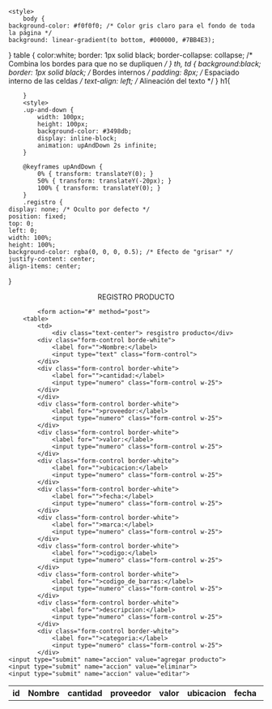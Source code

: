 <?php
$servidor="localhost";
$usuario="root";
$clave="";
$baseDetabase="julio";

$enlace=mysqli_connect($servidor,$usuario,$clave,$baseDetabase);

?>

<!DOCTYPE html>
<html lang="en">
<head>
    <meta charset="UTF-8">
    <meta name="viewport" content="width=device-width, initial-scale=1.0">
    <link href="https://cdn.jsdelivr.net/npm/bootstrap@5.3.3/dist/css/bootstrap.min.css" rel="stylesheet" integrity="sha384-QWTKZyjpPEjISv5WaRU9OFeRpok6YctnYmDr5pNlyT2bRjXh0JMhjY6hW+ALEwIH" crossorigin="anonymous">
    <title>Document</title>

    <style>
        body {
    background-color: #f0f0f0; /* Color gris claro para el fondo de toda la página */
    background: linear-gradient(to bottom, #000000, #7BB4E3);
}
        table {
            color:white;
            border: 1px solid black;
            border-collapse: collapse; /* Combina los bordes para que no se dupliquen */
        }
        th, td {
            background:black;
            border: 1px solid black; /* Bordes internos */
            padding: 8px; /* Espaciado interno de las celdas */
            text-align: left; /* Alineación del texto */
        }
        h1{ 
           
        }
        <style>
        .up-and-down {
            width: 100px;
            height: 100px;
            background-color: #3498db;
            display: inline-block;
            animation: upAndDown 2s infinite;
        }

        @keyframes upAndDown {
            0% { transform: translateY(0); }
            50% { transform: translateY(-20px); }
            100% { transform: translateY(0); }
        }
        .registro {
    display: none; /* Oculto por defecto */
    position: fixed;
    top: 0;
    left: 0;
    width: 100%;
    height: 100%;
    background-color: rgba(0, 0, 0, 0.5); /* Efecto de "grisar" */
    justify-content: center;
    align-items: center;
}
    </style>
</head>
<body>

<div class="container mt-5 position.relative">
        <div class="row">
            <div class="col">
                <center>
            <tr>REGISTRO PRODUCTO</tr>
</center>
<table class="table table-dark" id="table">
                    <tr>
                        <th>id</th>
                        <th>Nombre</th>
                        <th>cantidad</th>
                        <th>proveedor</th>
                        <th>valor</th>
                        <th>ubicacion</th>
                        <th>fecha</th>
                        <th>marca</th>
                        <th>codigo</th>
                        <th>codigo_de_barras</th>
                        <th>descripcion</th>
                        <th>categoria</th>
                    </tr>

            <form action="#" method="post">
        <table>
            <td>
                <div class="text-center"> resgistro producto</div>
            <div class="form-control borde-white">
                <label for="">Nombre:</label>
                <input type="text" class="form-control">
            </div>
            <div class="form-control border-white">
                <label for="">cantidad:</label>
                <input type="numero" class="form-control w-25">
            </div>
            </div>
            <div class="form-control border-white">
                <label for="">proveedor:</label>
                <input type="numero" class="form-control w-25">
            </div>
            <div class="form-control border-white">
                <label for="">valor:</label>
                <input type="numero" class="form-control w-25">
            </div>
            <div class="form-control border-white">
                <label for="">ubicacion:</label>
                <input type="numero" class="form-control w-25">
            </div>
            <div class="form-control border-white">
                <label for="">fecha:</label>
                <input type="numero" class="form-control w-25">
            </div>
            <div class="form-control border-white">
                <label for="">marca:</label>
                <input type="numero" class="form-control w-25">
            </div>
            <div class="form-control border-white">
                <label for="">codigo:</label>
                <input type="numero" class="form-control w-25">
            </div>
            <div class="form-control border-white">
                <label for="">codigo_de_barras:</label>
                <input type="numero" class="form-control w-25">
            </div>
            <div class="form-control border-white">
                <label for="">descripcion:</label>
                <input type="numero" class="form-control w-25">
            </div>
            <div class="form-control border-white">
                <label for="">categoria:</label>
                <input type="numero" class="form-control w-25">
            </div>
    <input type="submit" name="accion" value="agregar producto">
    <input type="submit" name="accion" value="eliminar">
    <input type="submit" name="accion" value="editar">
</td>
</form>
</table>
    





<?php
if ($_SERVER['REQUEST_METHOD'] == 'POST') {
    $accion = $_POST['accion'];
    switch ($accion) {
        case 'agregar producto':
            $nombre = $_POST['nombre'] ?? '';
            $cantidad = $_POST['cantidad'] ?? '';
            $proveedor = $_POST['proveedor'] ?? '';
            $valor = $_POST['valor'] ?? '';
            $ubicacion = $_POST['ubicacion'] ?? '';
            $fecha = $_POST['fecha'] ?? '';
            $marca = $_POST['marca'] ?? '';
            $codigo = $_POST['codigo'] ?? '';
            $codigo_de_barras = $_POST['codigo_de_barras'] ?? '';
            $descripcion = $_POST['descripcion'] ?? '';
            $categoria = $_POST['categoria'] ?? '';

            $insertardatos = "INSERT INTO productos (nombre, cantidad, proveedor, valor, ubicacion, fecha, marca, codigo, codigo_de_barras, descripcion, categoria) 
                              VALUES ('$nombre', '$cantidad', '$proveedor', '$valor', '$ubicacion', '$fecha', '$marca', '$codigo', '$codigo_de_barras', '$descripcion', '$categoria')";

            // Aquí deberías ejecutar la consulta usando `mysqli_query($enlace, $insertardatos);` y manejar posibles errores.
            break;
        case 'eliminar':
            // Lógica para eliminar
            break;
        case 'editar':
            // Lógica para editar
            break;
    }
}
?>



 

</body>
</html>

